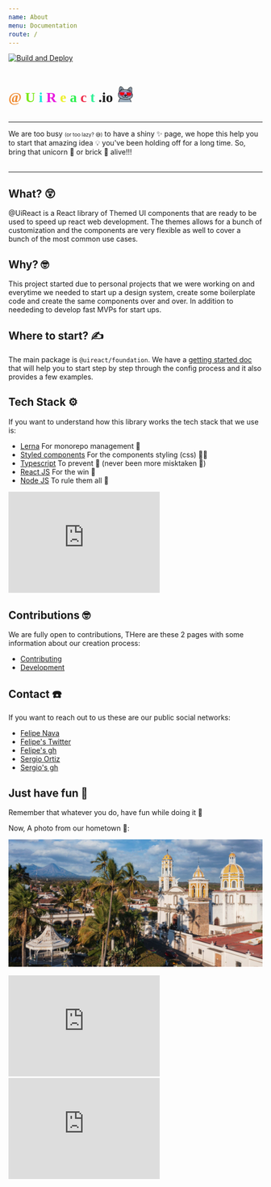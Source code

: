 ```yaml
---
name: About
menu: Documentation
route: /
---
```


[![Build and Deploy](https://github.com/inavac182/uireact/actions/workflows/pipeline.yml/badge.svg)](https://github.com/inavac182/uireact/actions/workflows/pipeline.yml)

<div style="display:flex;align-items:baseline;gap:10px;">
  <h1 style="font-family:Sen;display:inline;">
    <span style="color:#F08B31">@</span>
    <span style="color:#7CE91B">U</span>
    <span style="color:#1BE9D9">i</span>
    <span style="color:#E91BE0">R</span>
    <span style="color:#EDF031">e</span>
    <span style="color:#31F051">a</span>
    <span style="color:#F0314E">c</span>
    <span style="color:#31F096">t</span>
    .io
  </h1>
  <img src="/public/sunglasses_cat.gif" alt="icon" width="30px" />
</div>

<hr />

<span style="font-size:14px" data-nosnippet>
We are too busy <span style="font-size:10px">(or too lazy? 😅)</span> to have a shiny ✨ page, we hope this help you to start that amazing idea 💡 you've been holding off for a long time. So, bring that unicorn 🦄 or brick 🧱 alive!!! 
</span>

<br />
<br />
<hr />

## What? 😲

@UiReact is a React library of Themed UI components that are ready to be used to speed up react web development. The themes allows for a bunch of customization and the components are very flexible as well to cover a bunch of the most common use cases.

## Why? 🤓

This project started due to personal projects that we were working on and everytime we needed to start up a design system, create some boilerplate code and create the same components over and over. In addition to neededing to develop fast MVPs for start ups.

## Where to start? ✍️

The main package is `@uireact/foundation`. We have a [getting started doc](./getting-started) that will help you to start step by step through the config process and it also provides a few examples.

## Tech Stack ⚙️

If you want to understand how this library works the tech stack that we use is:

- [Lerna](https://lerna.js.org/) <span style="font-size:14px">For monorepo management 🫶</span>
- [Styled components](https://styled-components.com/) <span style="font-size:14px">For the components styling (css) 💅🏿</span>
- [Typescript](https://www.typescriptlang.org/) <span style="font-size:14px">To prevent 🐛 (never been more misktaken 🫠) </span>
- [React JS](https://react.dev/) <span style="font-size:14px">For the win 🥷 </span>
- [Node JS](https://nodejs.org/) <span style="font-size:14px">To rule them all 🦄</span>

<iframe src="https://giphy.com/embed/Dh5q0sShxgp13DwrvG" width="300" height="200" frameBorder="0" class="giphy-embed" allowFullScreen></iframe>

## Contributions 🤓

We are fully open to contributions, THere are these 2 pages with some information about our creation process:

- [Contributing](https://uireact.io/contributing)
- [Development](https://uireact.io/dev)

## Contact ☎️

If you want to reach out to us these are our public social networks:

- [Felipe Nava](https://www.linkedin.com/in/inavac/)
- [Felipe's Twitter](https://twitter.com/FelipeNava92)
- [Felipe's gh](https://github.com/inavac182/)
- [Sergio Ortiz](https://www.linkedin.com/in/sergio-audel-ortiz-gutierrez-1698b158/)
- [Sergio's gh](https://github.com/saudelog)

## Just have fun 🫶

Remember that whatever you do, have fun while doing it 🤗

Now, A photo from our hometown 🤩:

![Volcano](/public/colima.jpg)


<iframe src="https://giphy.com/embed/unxCGmTuBvwo2djRLA" width="300" height="200" frameBorder="0" class="giphy-embed" allowFullScreen></iframe>

<iframe src="https://giphy.com/embed/vzO0Vc8b2VBLi" width="300" height="200" frameBorder="0" class="giphy-embed" allowFullScreen></iframe>